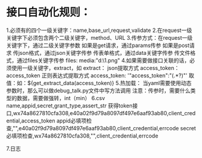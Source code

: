 # 接口自动化规则：


1.必须有的四个一级关键字：name,base_url,request,validate
2.在request一级关键字下必须包含两个二级关键字，method、URL
3.传参方式：在request一级关键字下，通过二级关键字参数
    如果是get请求，通过params传参
    如果是post请求
        传json格式，通过json关键字传参
        传表单格式，通过data关键字传参
        传文件格式，通过files关键字传参
          files:
             media:"d:\1.png"
4.如果需要做接口关联的话，必须使用一级关键字，extract，如
    extract：
        json提取方式
        access_token： access_token
        正则表达式提取方式
        access_token: '"access_token":"(.*?)"'
    取值：如：${get_extract_data(access_token)}
 5.热加载：
    当yaml需要使用动态参数时，那么可以做debug_talk.py文件中写方法调用
    注意：传参时，需要什么类型的数据，需要做强转，int（min）
6.csv
    name,appid,secret,grant_type,assert_str
    获得token接口,wx74a8627810cfa308,e40a02f9d79a8097df497e6aaf93ab80,client_credential,access_token
    appid必填项检查,"",e40a02f9d79a8097df497e6aaf93ab80,client_credential,errcode
    secret必填项检查,wx74a8627810cfa308,"",client_credential,errcode

7.日志

